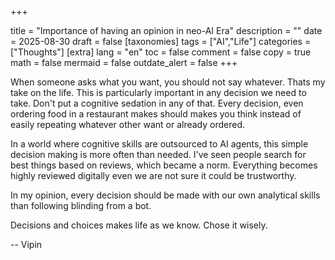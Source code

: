 
+++

title = "Importance of having an opinion in neo-AI Era"
description = ""
date = 2025-08-30
draft = false
[taxonomies]
tags = ["AI","Life"]
categories = ["Thoughts"]
[extra]
lang = "en"
toc = false
comment = false
copy = true
math = false
mermaid = false
outdate_alert = false
+++

When someone asks what you want, you should not say whatever. Thats my take on the life. This is particularly important in any decision we need to take. Don't put a cognitive sedation in any of that. Every decision, even ordering food in a restaurant makes should makes you think instead of easily repeating whatever other want or already ordered. 

In a world where cognitive skills are outsourced to AI agents, this simple decision making is more often than needed. I've seen people search for best things based on reviews, which became a norm. Everything becomes highly reviewed digitally even we are not sure it could be trustworthy. 

In my opinion, every decision should be made with our own analytical skills than following blinding from a bot. 

Decisions and choices makes life as we know. Chose it wisely. 

--
Vipin